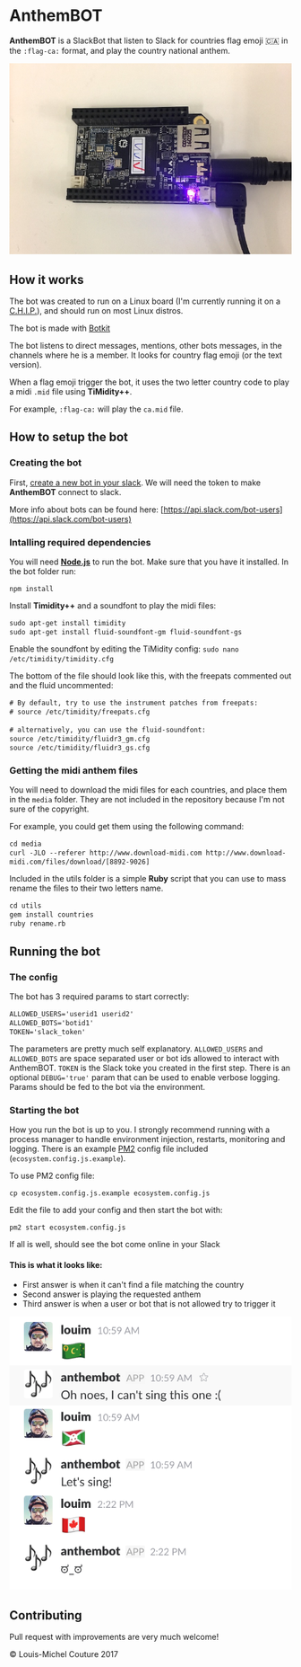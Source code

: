 # AnthemBOT
**AnthemBOT** is a SlackBot that listen to Slack for countries flag emoji 🇨🇦 in the `:flag-ca:` format, and play the country national anthem.

![Chip](images/chip.jpeg)

## How it works
The bot was created to run on a Linux board (I'm currently running it on a [C.H.I.P.](https://getchip.com/pages/chip)), and should run on most Linux distros.

The bot is made with [Botkit](https://github.com/howdyai/botkit)

The bot listens to direct messages, mentions, other bots messages, in the channels where he is a member. It looks for country flag emoji (or the text version).

When a flag emoji trigger the bot, it uses the two letter country code to play a midi `.mid` file using **TiMidity++**.

For example, `:flag-ca:` will play the `ca.mid` file.

## How to setup the bot

### Creating the bot

First, [create a new bot in your slack](https://my.slack.com/services/new/bot). We will need the token to make **AnthemBOT** connect to slack.

More info about bots can be found here: [https://api.slack.com/bot-users](https://api.slack.com/bot-users)

### Intalling required dependencies

You will need **[Node.js](https://nodejs.org/)** to run the bot. Make sure that you have it installed. In the bot folder run:

```
npm install
```

Install **Timidity++** and a soundfont to play the midi files:

```
sudo apt-get install timidity
sudo apt-get install fluid-soundfont-gm fluid-soundfont-gs
```

Enable the soundfont by editing the TiMidity config: `sudo nano /etc/timidity/timidity.cfg`

The bottom of the file should look like this, with the freepats commented out and the fluid uncommented: 

```
# By default, try to use the instrument patches from freepats:
# source /etc/timidity/freepats.cfg

# alternatively, you can use the fluid-soundfont:
source /etc/timidity/fluidr3_gm.cfg
source /etc/timidity/fluidr3_gs.cfg
```

### Getting the midi anthem files

You will need to download the midi files for each countries, and place them in the `media` folder. They are not included in the repository because I'm not sure of the copyright.

For example, you could get them using the following command:

```
cd media
curl -JLO --referer http://www.download-midi.com http://www.download-midi.com/files/download/[8892-9026]
```

Included in the utils folder is a simple **Ruby** script that you can use to mass rename the files to their two letters name.

```
cd utils
gem install countries
ruby rename.rb
```
## Running the bot

### The config

The bot has 3 required params to start correctly:

```
ALLOWED_USERS='userid1 userid2'
ALLOWED_BOTS='botid1'
TOKEN='slack_token'
```

The parameters are pretty much self explanatory. `ALLOWED_USERS` and  `ALLOWED_BOTS` are space separated user or bot ids allowed to interact with AnthemBOT. `TOKEN` is the Slack toke you created in the first step. There is an optional `DEBUG='true'` param that can be used to enable verbose logging. Params should be fed to the bot via the environment.

### Starting the bot

How you run the bot is up to you. I strongly recommend running with a process manager to handle environment injection, restarts, monitoring and logging.  There is an example [PM2](http://pm2.keymetrics.io/) config file included (`ecosystem.config.js.example`).

To use PM2 config file:

```
cp ecosystem.config.js.example ecosystem.config.js
```

Edit the file to add your config and then start the bot with:

```
pm2 start ecosystem.config.js
```

If all is well, should see the bot come online in your Slack

#### This is what it looks like:

* First answer is when it can't find a file matching the country
* Second answer is playing the requested anthem
* Third answer is when a user or bot that is not allowed try to trigger it

![In Slack](images/slack_interaction.png)

## Contributing

Pull request with improvements are very much welcome!

© Louis-Michel Couture 2017
